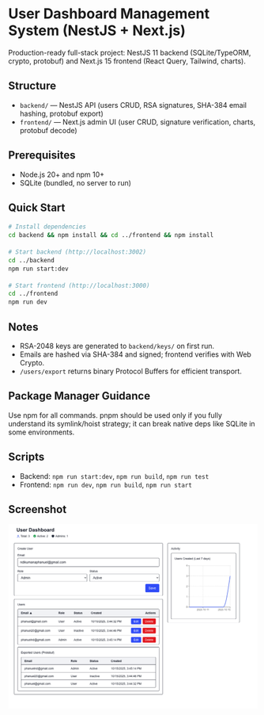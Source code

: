 # User Dashboard Management System (NestJS + Next.js)

Production-ready full-stack project: NestJS 11 backend (SQLite/TypeORM, crypto, protobuf) and Next.js 15 frontend (React Query, Tailwind, charts).

## Structure
- `backend/` — NestJS API (users CRUD, RSA signatures, SHA-384 email hashing, protobuf export)
- `frontend/` — Next.js admin UI (user CRUD, signature verification, charts, protobuf decode)

## Prerequisites
- Node.js 20+ and npm 10+
- SQLite (bundled, no server to run)

## Quick Start
```bash
# Install dependencies
cd backend && npm install && cd ../frontend && npm install

# Start backend (http://localhost:3002)
cd ../backend
npm run start:dev

# Start frontend (http://localhost:3000)
cd ../frontend
npm run dev
```

## Notes
- RSA-2048 keys are generated to `backend/keys/` on first run.
- Emails are hashed via SHA-384 and signed; frontend verifies with Web Crypto.
- `/users/export` returns binary Protocol Buffers for efficient transport.

## Package Manager Guidance
Use npm for all commands. pnpm should be used only if you fully understand its symlink/hoist strategy; it can break native deps like SQLite in some environments.

## Scripts
- Backend: `npm run start:dev`, `npm run build`, `npm run test`
- Frontend: `npm run dev`, `npm run build`, `npm run start`

## Screenshot
![Simple Dashboard](./Simpledashboard.png)
